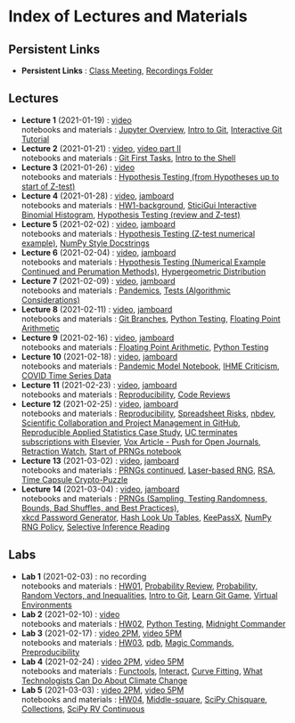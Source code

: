 # Index of Lectures and Materials

## Persistent Links

- **Persistent Links** : [Class Meeting](https://meet.google.com/obw-mykk-sny), [Recordings Folder](https://drive.google.com/drive/folders/1yrty9SUplj_8hA5OPO2kGxvelwhSK2u0?usp=sharing)


## Lectures
- **Lecture 1** (2021-01-19) : [video](https://drive.google.com/file/d/17d_muyiSVo3jBkZyTDSvddtSbMOH9UIC/view?usp=sharing)  
notebooks and materials : [Jupyter Overview](https://ucb-stat-159-s21.github.io/site/Notes/01/intro-jupyter-hub.html), [Intro to Git](https://ucb-stat-159-s21.github.io/site/Notes/01/index.html), [Interactive Git Tutorial](https://ucb-stat-159-s21.github.io/site/Notes/01/git-intro-concepts.html) 
- **Lecture 2** (2021-01-21) : [video](https://drive.google.com/file/d/1wCgzM2uk1Z8H05UQE7TSoq89rHZc-De2/view?usp=sharing), [video part II](https://drive.google.com/file/d/1AnSNpQyvkkLlbii-rHeawL6XulFM8MqZ/view?usp=sharing)  
notebooks and materials : [Git First Tasks](https://ucb-stat-159-s21.github.io/site/Notes/01/git-first-tasks.html),
[Intro to the Shell](https://ucb-stat-159-s21.github.io/site/Notes/01/intro-shell.html)
- **Lecture 3** (2021-01-26) : [video](https://drive.google.com/file/d/1-lI2zIaeBXOjPvCh2Qj-imYGxR364bWP/view?usp=sharing)  
notebooks and materials : [Hypothesis Testing (from Hypotheses up to start of Z-test)](https://ucb-stat-159-s21.github.io/site/Notes/tests.html#hypotheses)
- **Lecture 4** (2021-01-28) : [video](https://drive.google.com/file/d/1uWLVUEGo0BC5DG2OuWPw6pnECLpZWYyC/view?usp=sharing), [jamboard](https://jamboard.google.com/d/1IA1KQvn1vnqj1QfRxTn0vjiUytVjIjPDixoQD_f-_s0/edit?usp=sharing)  
notebooks and materials : [HW1-background](https://ucb-stat-159-s21.github.io/site/Hw/hw01-background.html), [SticiGui Interactive Binomial Histogram](https://www.stat.berkeley.edu/~stark/Java/Html/BinHist.htm), [Hypothesis Testing (review and Z-test)](https://ucb-stat-159-s21.github.io/site/Notes/tests.html#the-z-test)
- **Lecture 5** (2021-02-02) : [video](https://drive.google.com/file/d/11b9csghDrvewuFRkcWHawDQg7eOoy8a5/view?usp=sharing), [jamboard](https://jamboard.google.com/d/1_OaGVa4PNemrKWNukx2MHXA-Ur_MVWojzWr9YzCRRRo/edit?usp=sharing)  
notebooks and materials : [Hypothesis Testing (Z-test numerical example)](https://ucb-stat-159-s21.github.io/site/Notes/tests.html#numerical-example), [NumPy Style Docstrings](https://sphinxcontrib-napoleon.readthedocs.io/en/latest/example_numpy.html)
- **Lecture 6** (2021-02-04) : [video](https://drive.google.com/file/d/1fcNXIw76XshQROcdePgYn7lLxN6iQ4JV/view?usp=sharing), [jamboard](https://jamboard.google.com/d/1wMruc4BD59TmYnmdrASBxiEt-cMyaUWt7AaUqZ9FoYM/edit?usp=sharing)  
notebooks and materials : [Hypothesis Testing (Numerical Example Continued and Perumation Methods)](https://ucb-stat-159-s21.github.io/site/Notes/tests.html#an-exact-conditional-test-based-on-invariance-permutation-methods), [Hypergeometric Distribution](http://prob140.org/textbook/content/Chapter_06/04_The_Hypergeometric_Revisited.html)
- **Lecture 7** (2021-02-09) : [video](https://drive.google.com/file/d/19w01FBqOcP9PQv0ne4BWfPWiuHDXeQ9H/view?usp=sharing), [jamboard](https://jamboard.google.com/d/1r7KaAXxO4Oe322oCsC2vqldhzv2nM6Tv3UA7Edspv1k/edit?usp=sharing)   
notebooks and materials : [Pandemics](https://ucb-stat-159-s21.github.io/site/Notes/pandemic.html), [Tests (Algorithmic Considerations)](https://ucb-stat-159-s21.github.io/site/Notes/tests.html#algorithmic-considerations)
- **Lecture 8** (2021-02-11) : [video](https://drive.google.com/file/d/1m8eIQuwe9vEU9M4KVlQNfawNeERqOw27/view?usp=sharing), [jamboard](https://jamboard.google.com/d/1WtIndppxzUFdGG63uhM0wm9-OUZdhhykkQxqqG2eB9g/edit?usp=sharing)    
notebooks and materials : [Git Branches](https://git-scm.com/book/en/v2/Git-Branching-Branches-in-a-Nutshell), [Python Testing](http://carpentries-incubator.github.io/python-testing/), [Floating Point Arithmetic](https://docs.oracle.com/cd/E19957-01/806-3568/ncg_goldberg.html#674)
- **Lecture 9** (2021-02-16) : [video](https://drive.google.com/file/d/1ImcOtXxcZW8qjx0turOyn9duhKs1z1xz/view?usp=sharing), [jamboard](https://jamboard.google.com/d/1l1LEBy8t1jAz2COwQl9B-5QIcgiQMwnKiL1nPuH_CfQ/viewer)    
notebooks and materials : [Floating Point Arithmetic](https://ucb-stat-159-s21.github.io/site/Notes/TestingSoftware/numerical-issues.html),  [Python Testing](https://ucb-stat-159-s21.github.io/site/Notes/TestingSoftware/testing-tutorial.html)
- **Lecture 10** (2021-02-18) : [video](https://drive.google.com/file/d/1mYPQOcSssMbaBNL-B9RVPLYVJLBVZvqR/view?usp=sharing), [jamboard](https://jamboard.google.com/d/1IkD5Kyxm8Gy2CvcRXd4zExm0pifCF7XTTVeD-fo0wgg/edit?usp=sharing)   
notebooks and materials : [Pandemic Model Notebook](https://ucb-stat-159-s21.github.io/site/Notes/pandemic.html), [IHME Criticism](https://arxiv.org/abs/2004.04734), [COVID Time Series Data](https://github.com/CSSEGISandData/COVID-19/tree/master/csse_covid_19_data/csse_covid_19_time_series)
- **Lecture 11** (2021-02-23) : [video](https://drive.google.com/file/d/12SzayNWvAXwCyzMrK2MYK9u0TvqVMz94/view?usp=sharing), [jamboard](https://jamboard.google.com/d/1OYSi0PckRSm0MFpRRD4o33X17OtKdM049AX7z75twU8/edit?usp=sharing)   
notebooks and materials : [Reproducibility](https://www.stat.berkeley.edu/~stark/Seminars/repro.slides.pdf), [Code Reviews](http://fperez.org/py4science/code_reviews.html) 
- **Lecture 12** (2021-02-25) : [video](https://drive.google.com/file/d/19-v_tmqUTq05EIo3Q81zeo5aE8n1Q60S/view?usp=sharing), [jamboard](https://jamboard.google.com/d/1MYhuAv0WRzPDtockm3WJItBLxG1TzplN9r35C64X_zQ/edit?usp=sharing)   
notebooks and materials : [Reproducibility](https://www.stat.berkeley.edu/~stark/Seminars/repro.slides.pdf), [Spreadsheet Risks](http://eusprig.org/horror-stories.htm), [nbdev](https://www.fast.ai/2019/12/02/nbdev/), [Scientific Collaboration and Project Management in GitHub](https://rabernat.medium.com/scientific-collaboration-and-project-management-in-github-d74f2255ae5f), [Reproducible Applied Statistics Case Study](http://www.practicereproducibleresearch.org/case-studies/millmanOttoboniStark.html), [UC terminates subscriptions with Elsevier](https://news.lib.berkeley.edu/elsevier-outcome), [Vox Article - Push for Open Journals](https://www.vox.com/2016/3/4/11160540/timothy-gowers-discrete-analysis), [Retraction Watch](https://retractionwatch.com/), [Start of PRNGs notebook](https://ucb-stat-159-s21.github.io/site/Notes/pseudo-random.html)
- **Lecture 13** (2021-03-02) : [video](https://drive.google.com/file/d/1g6uZ9AaNVaHrujpTgUBxNaFM5JwNdGtp/view?usp=sharing), [jamboard](https://jamboard.google.com/d/1zTw9xP0ar3boBoiHDeOZ3EgdHjvepluWoLCsEvB5mIg/edit?usp=sharing)   
notebooks and materials : [PRNGs continued](https://ucb-stat-159-s21.github.io/site/Notes/pseudo-random.html), [Laser-based RNG](https://www.engadget.com/fastest-laser-random-number-generator-102542886.html?guccounter=1&guce_referrer=aHR0cHM6Ly93d3cuZ29vZ2xlLmNvbS8&guce_referrer_sig=AQAAALUzO2LACk3w1zoEHofKlbLTuh40jNkY4omZf7yEPgg4nkiuBxtnFCyoYhA3yB1iv7Mcrvowz8Wtrt5o-hT9ueV8AAZqd5hz1FTF9CwtuE5Yw64ow9u1pIWNyMODz73pS-DFQB9Khv8CBQ7t_InGBRw0XqifD59NH-RmVInyjmfK), [RSA](https://en.wikipedia.org/wiki/RSA_(cryptosystem)), [Time Capsule Crypto-Puzzle](https://people.csail.mit.edu/rivest/lcs35-puzzle-description.txt)
- **Lecture 14** (2021-03-04) : [video](https://drive.google.com/file/d/1D_U7Mu0iLlScseN_X_IUSBGxYn6mNGsN/view?usp=sharing), [jamboard](https://jamboard.google.com/d/1O3IbYHQWMsw9ZvY6uaThX5keWTjyUE3JagKQfpe9-KI/edit?usp=sharing)   
notebooks and materials : [PRNGs (Sampling, Testing Randomness, Bounds, Bad Shuffles, and Best Practices)](https://ucb-stat-159-s21.github.io/site/Notes/pseudo-random.html#random-sampling),    
[xkcd Password Generator](https://preshing.com/20110811/xkcd-password-generator/), [Hash Look Up Tables](https://md5decrypt.net/en/Sha256/), [KeePassX](https://www.keepassx.org/), [NumPy RNG Policy](https://numpy.org/neps/nep-0019-rng-policy.html), [Selective Inference Reading](https://hdsr.mitpress.mit.edu/pub/l39rpgyc/release/1) 

## Labs
- **Lab 1** (2021-02-03) : no recording   
notebooks and materials : [HW01](https://ucb-stat-159-s21.github.io/site/Hw/hw01-background.html),
[Probability Review](https://ucb-stat-159-s21.github.io/site/Notes/setsCombinatorics.html), [Probability, Random Vectors, and Inequalities](https://ucb-stat-159-s21.github.io/site/Notes/probVectors.html), [Intro to Git](https://github.com/berkeley-scf/tutorial-git-basics/blob/master/git-intro.md), [Learn Git Game](https://learngitbranching.js.org/), [Virtual Environments](https://docs.python.org/3/library/venv.html)
- **Lab 2** (2021-02-10) : [video](https://drive.google.com/file/d/1gIu3OhxD2IqqH77aJZNbj6RT7iMrcd_l/view?usp=sharing)   
notebooks and materials : [HW02](https://ucb-stat-159-s21.github.io/site/Hw/hw02-election-fraud.html), [Python Testing](http://carpentries-incubator.github.io/python-testing/), [Midnight Commander](https://midnight-commander.org/wiki/doc/common/actions)
- **Lab 3** (2021-02-17) : [video 2PM](https://drive.google.com/file/d/1u-9Ii0h8FGToeobrb7jYBNxJvwDr7iDr/view?usp=sharing), [video 5PM](https://drive.google.com/file/d/1S10LugTVQ76zC7-LnT_favZFY9etRJy_/view?usp=sharing)    
notebooks and materials : [HW03](https://ucb-stat-159-s21.github.io/site/Hw/hw03-testing.html), [pdb](https://docs.python.org/3/library/pdb.html#debugger-commands), [Magic Commands](https://ipython.readthedocs.io/en/stable/interactive/magics.html), [Preproducibility](https://www.nature.com/articles/d41586-018-05256-0)
- **Lab 4** (2021-02-24) : [video 2PM](https://drive.google.com/file/d/1mI0aOsDN-COSb4wfBVlRnmNPIjwAuCCl/view?usp=sharing), [video 5PM](https://drive.google.com/file/d/1HlJsAfwpwhuzqbaXpWvS__oJH10GVub2/view?usp=sharing)   
notebooks and materials : [Functools](https://docs.python.org/3/library/functools.html), [Interact](https://ipywidgets.readthedocs.io/en/latest/examples/Using%20Interact.html), [Curve Fitting](https://docs.scipy.org/doc/scipy/reference/generated/scipy.optimize.curve_fit.html), [What Technologists Can Do About Climate Change](http://worrydream.com/ClimateChange/#tools)
- **Lab 5** (2021-03-03) : [video 2PM](https://drive.google.com/file/d/1p2V9txj0X9mKoH9UUVzm5T-To--HUutE/view?usp=sharing), [video 5PM](https://drive.google.com/file/d/1cXBRihZ1eSGzS2nMRdOhV2QMgBD-nAaP/view?usp=sharing)   
notebooks and materials : [HW04](https://ucb-stat-159-s21.github.io/site/Hw/hw04-phil-sci-covid.html), [Middle-square](https://en.wikipedia.org/wiki/Middle-square_method), [SciPy Chisquare](https://docs.scipy.org/doc/scipy/reference/generated/scipy.stats.chisquare.html#scipy.stats.chisquare), [Collections](https://docs.python.org/3/library/collections.html),  [SciPy RV Continuous](https://docs.scipy.org/doc/scipy/reference/generated/scipy.stats.rv_continuous.html#scipy.stats.rv_continuous)
